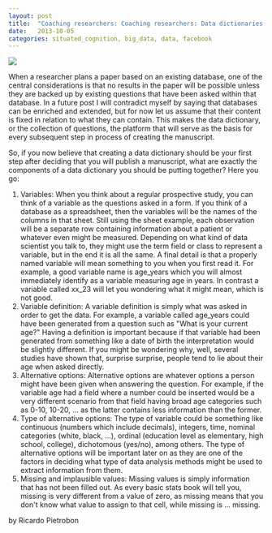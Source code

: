 ```yaml
---
layout: post
title:  "Coaching researchers: Coaching researchers: Data dictionaries are a central piece in any article focusing on analyzing an existing database"
date:   2013-10-05
categories: situated_cognition, big_data, data, facebook
---
```


![](https://lh4.googleusercontent.com/-uNWdfkWgrd0/Ukg3RCycHDI/AAAAAAAA4cc/lhepxoVzW7c/w672-h504-no/fractal3.png)

<title>{{ page.title }}</title>

When a researcher plans a paper based on an existing database, one of the central considerations is that no results in the paper will be possible unless they are backed up by existing questions that have been asked within that database. In a future post I will contradict myself by saying that databases can be enriched and extended, but for now let us assume that their content is fixed in relation to what they can contain. This makes the data dictionary, or the collection of questions, the platform that will serve as the basis for every subsequent step in process of creating the manuscript.

So, if you now believe that creating a data dictionary should be your first step after deciding that you will publish a manuscript, what are exactly the components of a data dictionary you should be putting together? Here you go:

1. Variables: When you think about a regular prospective study, you can think of a variable as the questions asked in a form. If you think of a database as a spreadsheet, then the variables will be the names of the columns in that sheet. Still using the sheet example, each observation will be a separate row containing information about a patient or whatever even might be measured. Depending on what kind of data scientist you talk to, they might use the term field or class to represent a variable, but in the end it is all the same. A final detail is that a properly named variable will mean something to you when you first read it. For example, a good variable name is age_years which you will almost immediately identify as a variable measuring age in years. In contrast a variable called xx_23 will let you wondering what it might mean, which is not good.
2. Variable definition: A variable definition is simply what was asked in order to get the data. For example, a variable called age_years could have been generated from a question such as "What is your current age?" Having a definition is important because if that variable had been generated from something like a date of birth the interpretation would be slightly different. If you might be wondering why, well, several studies have shown that, surprise surprise, people tend to lie about their age when asked directly.
3. Alternative options: Alternative options are whatever options a person might have been given when answering the question. For example, if the variable age had a field where a number could be inserted would be a very different scenario from that field having broad age categories such as 0-10, 10-20, ... as the latter contains less information than the former.
4. Type of alternative options: The type of variable could be something like continuous (numbers which include decimals), integers, time, nominal categories (white, black, ...), ordinal (education level as elementary, high school, college), dichotomous (yes/no), among others. The type of alternative options will be important later on as they are one of the factors in deciding what type of data analysis methods might be used to extract information from them.
4. Missing and implausible values: Missing values is simply information that has not been filled out. As every basic stats book will tell you, missing is very different from a value of zero, as missing means that you don't know what value to assign to that cell, while missing is ... missing.

by Ricardo Pietrobon